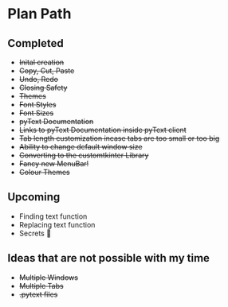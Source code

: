 # Plan Path

## Completed

- ~~Inital creation~~
- ~~Copy, Cut, Paste~~
- ~~Undo, Redo~~
- ~~Closing Safety~~
- ~~Themes~~
- ~~Font Styles~~
- ~~Font Sizes~~
- ~~pyText Documentation~~
- ~~Links to pyText Documentation inside pyText client~~
- ~~Tab length customization incase tabs are too small or too big~~
- ~~Ability to change default window size~~
- ~~Converting to the customtkinter Library~~
- ~~Fancy new MenuBar!~~
- ~~Colour Themes~~

## Upcoming

- Finding text function
- Replacing text function
- Secrets 👀

## Ideas that are not possible with my time

- ~~Multiple Windows~~
- ~~Multiple Tabs~~
- ~~.pytext files~~
